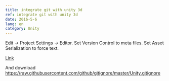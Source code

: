 ```yaml
---
title: integrate git with unity 3d
ref: integrate git with unity 3d
date: 2016-5-6
lang: en
category: Unity
---
```



Edit -> Project Settings -> Editor.
Set Version Control to meta files. Set Asset Serialization to force text.

[Link](http://stackoverflow.com/questions/18225126/how-to-use-git-for-unity-source-control)

And download <https://raw.githubusercontent.com/github/gitignore/master/Unity.gitignore>

